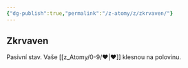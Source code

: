 ```yaml
---
{"dg-publish":true,"permalink":"/z-atomy/z/zkrvaven/"}
---
```


## Zkrvaven
Pasivní stav. Vaše [[z_Atomy/0-9/❤\|❤]] klesnou na polovinu.